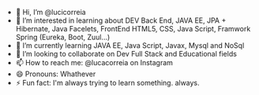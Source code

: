 - 👋 Hi, I’m @lucicorreia
- 👀 I’m interested in learning about DEV Back End, JAVA EE, JPA + Hibernate, Java Facelets, FrontEnd HTML5, CSS, Java Script, Framwork Spring (Eureka, Boot, Zuul...)
- 🌱 I’m currently learning JAVA EE, Java Script, Javax, Mysql and NoSql
- 💞️ I’m looking to collaborate on Dev Full Stack and Educational fields
- 📫 How to reach me: @lucacorreia on Instagram 
- 😄 Pronouns: Whathever
- ⚡ Fun fact: I'm always trying to learn something. always.

<!---
lucicorreia/lucicorreia is a ✨ special ✨ repository because its `README.md` (this file) appears on your GitHub profile.
You can click the Preview link to take a look at your changes.
--->
